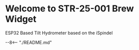 # Welcome to STR-25-001 Brew Widget

ESP32 Based Tilt Hydrometer based on the iSpindel

--8<-- "./README.md"
